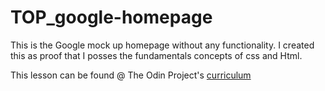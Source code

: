 # TOP_google-homepage



This is the Google mock up homepage without any functionality. I created this as proof that I posses the fundamentals concepts of css and Html.

This lesson can be found @ The Odin Project's [curriculum](http://www.theodinproject.com/courses/web-development-101/lessons/html-css)
